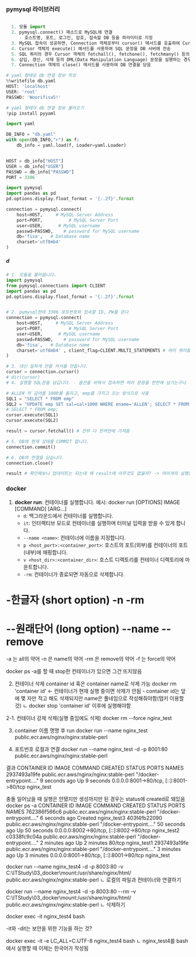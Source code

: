 ### pymysql 라이브러리

```python

  1. 모듈 import
  2. pymysql.connect() 메소드로 MySQL에 연결
     - 호스트명, 포트, 로그인, 암호, 접속할 DB 등을 파라미터로 지정
  3. MySQL 접속이 성공하면, Connection 객체로부터 cursor() 메서드를 호출하여 Cursor 객체를 가져옴
  4. Cursor 객체의 execute() 메서드를 사용하여 SQL 문장을 DB 서버에 전송
  5. SQL 쿼리의 경우 Cursor 객체의 fetchall(), fetchone(), fetchmany() 등의 메서드를 사용하여 서버로부터 가져온 데이타를 코드에서 활용
  6. 삽입, 갱신, 삭제 등의 DML(Data Manipulation Language) 문장을 실행하는 경우, INSERT/UPDATE/DELETE 후 Connection 객체의 commit() 메서드를 사용하여 데이타를 확정
  7. Connection 객체의 close() 메서드를 사용하여 DB 연결을 닫음

```

```python
# yaml 형태로 db 연결 정보 작성
%%writefile db.yaml
HOST: 'localhost'
USER: 'root'
PASSWD: 'Woorifisa5!'
```

```python
# yaml 형태의 db 연결 정보 불러오기
!pip install pyyaml

import yaml

DB_INFO = "db.yaml"
with open(DB_INFO,"r") as f:
    db_info = yaml.load(f, Loader=yaml.Loader)
```

```python

HOST = db_info["HOST"]
USER = db_info["USER"]
PASSWD = db_info["PASSWD"]
PORT = 3306

import pymysql
import pandas as pd
pd.options.display.float_format = '{:.2f}'.format

connection = pymysql.connect(
    host=HOST,     # MySQL Server Address
    port=PORT,          # MySQL Server Port
    user=USER,      # MySQL username
    passwd=PASSWD,    # password for MySQL username
    db='fisa',   # Database name
    charset='utf8mb4'
)

```

##### d
```python
# 1. 모듈을 불러옵니다.
import pymysql
from pymysql.connections import CLIENT
import pandas as pd
pd.options.display.float_format = '{:.2f}'.format


# 2. pymysql한테 3306 포트번호와 접속할 ID, PW를 준다
connection = pymysql.connect(
    host=HOST,     # MySQL Server Address
    port=PORT,          # MySQL Server Port
    user=USER,      # MySQL username
    passwd=PASSWD,    # password for MySQL username
    db='fisa',   # Database name
    charset='utf8mb4' , client_flag=CLIENT.MULTI_STATEMENTS # 여러 쿼리를 한번에 세미콜론으로 보낼 수 있도록 client_flag를 추가하는 방법
)

# 3. 대신 일하게 만들 커서를 만듭니다.
cursor = connection.cursor()
# dir(cursor)
# 4. 실행할 SQL문을 넘깁니다. - 옵션을 바꿔서 접속하면 여러 문장을 한번에 넘기는구나

# ALLEN 의 급여를 1000불 올리고, emp를 가지고 오는 방식으로 사용 
SQL1 = "SELECT * FROM emp"
SQL2 = "UPDATE emp SET sal=sal+1000 WHERE ename='ALLEN'; SELECT * FROM emp; "
# SELECT * FROM emp;
cursor.execute(SQL1) 
cursor.execute(SQL2) 

result = cursor.fetchall() # 전부 다 한꺼번에 가져옴 

# 5. DB에 현재 상태를 COMMIT 합니다.
connection.commit()

# 6. DB와 연결을 닫습니다.
connection.close()

result # 확인해보니 업데이트는 되는데 왜 result에 아무것도 없을까? -> 여러개의 실행문이 실행이 되긴 하지만 결과는 첫 번째 쿼리만의 결과를 저장해서 빈 리스트가 result에 저장됨
```


### docker

1. **docker run**: 컨테이너를 실행합니다.
예시: docker run [OPTIONS] IMAGE [COMMAND] [ARG...]
    - `d`: 백그라운드에서 컨테이너를 실행합니다.
    - `it`: 인터랙티브 모드로 컨테이너를 실행하며 터미널 입력을 받을 수 있게 합니다.
    - `--name <name>`: 컨테이너에 이름을 지정합니다.
    - `p <host_port>:<container_port>`: 호스트의 포트(외부)를 컨테이너의 포트(내부)에 매핑합니다.
    - `v <host_dir>:<container_dir>`: 호스트 디렉토리를 컨테이너 디렉토리에 마운트합니다.
    - `-rm`: 컨테이너가 종료되면 자동으로 삭제합니다.
    
  # -한글자 (short option) -n -rm
  # --원래단어 (long option) --name --remove 

-a 는 all의 약어
-n 은 name의 약어
-rm 은 remove의 약어
-f 는 force의 약어

docker ps -a를 할 때 stop한 컨테이너가 있으면 그건 뜨지않음

2. 컨테이너 삭제
container id 혹은 container name로 삭제 가능
docker rm 'container id' <- 컨테이너가 현재 실행 중이면 삭제가 안됨 - container id는 앞에 몇 자만 적고 해도 삭제되지만 name은 풀네임으로 작성해줘야함(탭키 이용할 것)
ㄴ docker stop 'container id' 이후에 실행해야함 

2-1. 컨테이너 강제 삭제(실행 중임에도 삭제)
docker rm --force nginx_test

3. container 이름 명명 후 run
docker run --name nginx_test public.ecr.aws/nginx/nginx:stable-perl

4. 포트번호 로컬과 연결
 docker run --name nginx_test -d -p 8001:80 public.ecr.aws/nginx/nginx:stable-perl

결과 
CONTAINER ID   IMAGE                                    COMMAND                  CREATED         STATUS         PORTS                                     NAMES
2937493a19fe   public.ecr.aws/nginx/nginx:stable-perl   "/docker-entrypoint.…"   9 seconds ago   Up 9 seconds   0.0.0.0:8001->80/tcp, [::]:8001->80/tcp   nginx_test



충돌 일어났을 때 실행은 안됐지만 생성까지만 된 경우는 status에 created로 돼있음
 docker ps -a
CONTAINER ID   IMAGE                                    COMMAND                  CREATED          STATUS          PORTS                                     NAMES
762386f566c6   public.ecr.aws/nginx/nginx:stable-perl   "/docker-entrypoint.…"   6 seconds ago    Created                                                   nginx_test3
403f4fb22090   public.ecr.aws/nginx/nginx:stable-perl   "/docker-entrypoint.…"   50 seconds ago   Up 50 seconds   0.0.0.0:8002->80/tcp, [::]:8002->80/tcp   nginx_test2
c0338fc9c04a   public.ecr.aws/nginx/nginx:stable-perl   "/docker-entrypoint.…"   2 minutes ago    Up 2 minutes    80/tcp                                    nginx_test1
2937493a19fe   public.ecr.aws/nginx/nginx:stable-perl   "/docker-entrypoint.…"   3 minutes ago    Up 3 minutes    0.0.0.0:8001->80/tcp, [::]:8001->80/tcp   nginx_test


docker run --name nginx_test4 -d -p 8003:80 -v C:\ITStudy\03_docker\mount:/usr/share/nginx/html/ public.ecr.aws/nginx/nginx:stable-perl
ㄴ 로컬의 파일과 컨테이너와 연결하기

docker run --name nginx_test4 -d -p 8003:80 --rm -v C:\ITStudy\03_docker\mount:/usr/share/nginx/html/ public.ecr.aws/nginx/nginx:stable-perl
ㄴ 삭제하기


docker exec -it nginx_test4 bash

-it와 -dit는 보안을 위한 기능을 하는 것?

 docker exec -it -e LC_ALL=C.UTF-8 nginx_test4 bash
ㄴ nginx_test4를 bash에서 실행할 때 이제는 한국어가 작성됨 